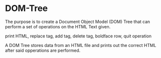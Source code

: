 # DOM-Tree

The purpose is to create a Document Object Model (DOM) Tree that can perform a set of operations on the HTML Text given. 

print HTML,
replace tag,
add tag,
delete tag,
boldface row,
quit operation

A DOM Tree stores data from an HTML file and prints out the correct HTML after said opperations are performed.
